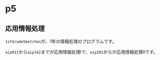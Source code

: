 # p5

## 応用情報処理

`1stGradeSketches`が、1年の情報処理のプログラムです。

`aip011`から`aip142`までが応用情報処理Iで、`aip201`からが応用情報処理IIです。
